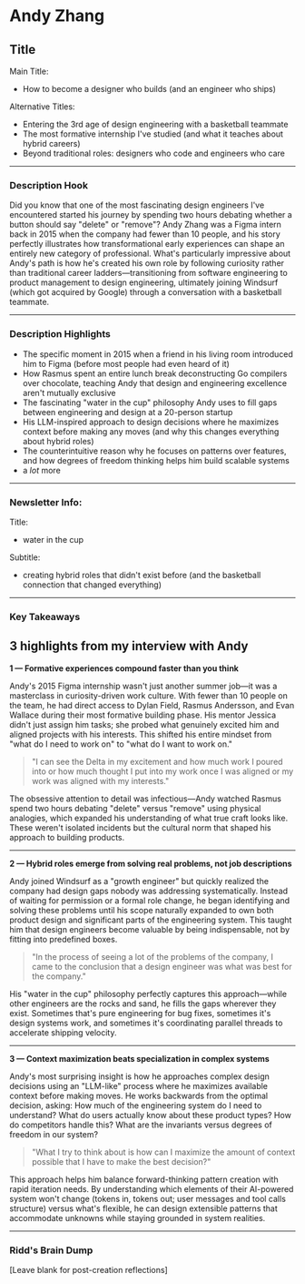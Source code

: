 # Andy Zhang

## Title

Main Title:
- How to become a designer who builds (and an engineer who ships)

Alternative Titles:
- Entering the 3rd age of design engineering with a basketball teammate
- The most formative internship I've studied (and what it teaches about hybrid careers)  
- Beyond traditional roles: designers who code and engineers who care

---

### Description Hook

Did you know that one of the most fascinating design engineers I've encountered started his journey by spending two hours debating whether a button should say "delete" or "remove"? Andy Zhang was a Figma intern back in 2015 when the company had fewer than 10 people, and his story perfectly illustrates how transformational early experiences can shape an entirely new category of professional. What's particularly impressive about Andy's path is how he's created his own role by following curiosity rather than traditional career ladders—transitioning from software engineering to product management to design engineering, ultimately joining Windsurf (which got acquired by Google) through a conversation with a basketball teammate.

---

### Description Highlights

- The specific moment in 2015 when a friend in his living room introduced him to Figma (before most people had even heard of it)
- How Rasmus spent an entire lunch break deconstructing Go compilers over chocolate, teaching Andy that design and engineering excellence aren't mutually exclusive
- The fascinating "water in the cup" philosophy Andy uses to fill gaps between engineering and design at a 20-person startup
- His LLM-inspired approach to design decisions where he maximizes context before making any moves (and why this changes everything about hybrid roles)
- The counterintuitive reason why he focuses on patterns over features, and how degrees of freedom thinking helps him build scalable systems
- a *lot* more

---

### Newsletter Info:

Title:
- water in the cup

Subtitle:
- creating hybrid roles that didn't exist before (and the basketball connection that changed everything)

---

### Key Takeaways

## 3 highlights from my interview with Andy

**1 — Formative experiences compound faster than you think**

Andy's 2015 Figma internship wasn't just another summer job—it was a masterclass in curiosity-driven work culture. With fewer than 10 people on the team, he had direct access to Dylan Field, Rasmus Andersson, and Evan Wallace during their most formative building phase. His mentor Jessica didn't just assign him tasks; she probed what genuinely excited him and aligned projects with his interests. This shifted his entire mindset from "what do I need to work on" to "what do I want to work on."

> "I can see the Delta in my excitement and how much work I poured into or how much thought I put into my work once I was aligned or my work was aligned with my interests."

The obsessive attention to detail was infectious—Andy watched Rasmus spend two hours debating "delete" versus "remove" using physical analogies, which expanded his understanding of what true craft looks like. These weren't isolated incidents but the cultural norm that shaped his approach to building products.

---

**2 — Hybrid roles emerge from solving real problems, not job descriptions**

Andy joined Windsurf as a "growth engineer" but quickly realized the company had design gaps nobody was addressing systematically. Instead of waiting for permission or a formal role change, he began identifying and solving these problems until his scope naturally expanded to own both product design and significant parts of the engineering system. This taught him that design engineers become valuable by being indispensable, not by fitting into predefined boxes.

> "In the process of seeing a lot of the problems of the company, I came to the conclusion that a design engineer was what was best for the company."

His "water in the cup" philosophy perfectly captures this approach—while other engineers are the rocks and sand, he fills the gaps wherever they exist. Sometimes that's pure engineering for bug fixes, sometimes it's design systems work, and sometimes it's coordinating parallel threads to accelerate shipping velocity.

---

**3 — Context maximization beats specialization in complex systems**

Andy's most surprising insight is how he approaches complex design decisions using an "LLM-like" process where he maximizes available context before making moves. He works backwards from the optimal decision, asking: How much of the engineering system do I need to understand? What do users actually know about these product types? How do competitors handle this? What are the invariants versus degrees of freedom in our system?

> "What I try to think about is how can I maximize the amount of context possible that I have to make the best decision?"

This approach helps him balance forward-thinking pattern creation with rapid iteration needs. By understanding which elements of their AI-powered system won't change (tokens in, tokens out; user messages and tool calls structure) versus what's flexible, he can design extensible patterns that accommodate unknowns while staying grounded in system realities.

---

### Ridd's Brain Dump

[Leave blank for post-creation reflections]